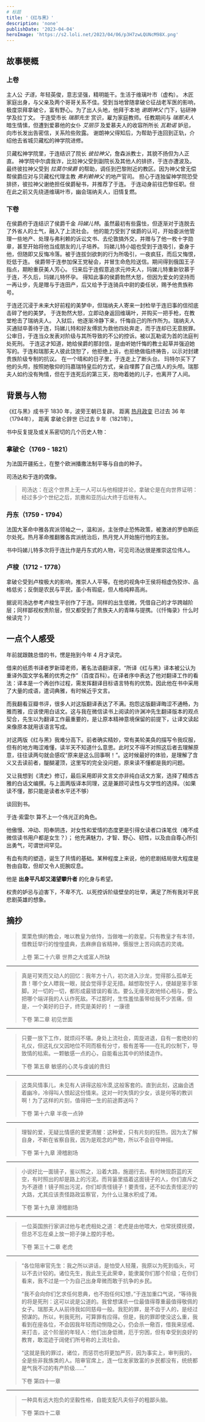 ```yaml
---
# 标题
title: '《红与黑》'
description: 'none'
publishDate: '2023-04-04'
heroImage: 'https://s2.loli.net/2023/04/06/p3H7zwLQUNcM98X.png'
---
```


## 故事梗概

### 上卷

主人公 *于连*，年轻英俊，意志坚强，精明能干。生活于维璃叶市（虚构）。
木匠家庭出身，与父亲及两个哥哥关系不佳。受到当地曾随拿破仑征战老军医的影响，极度崇拜拿破仑，富有野心。为了出人头地，他拜于本地 *谢朗神父* 门下，钻研神学及拉丁文。
于连受市长 *瑞那先生* 赏识，雇为家庭教师。任教期间与 *瑞那夫人* 暗生情愫，但遭到爱慕他的女仆 *艾丽莎* 及爱慕夫人的收容所所长 *瓦勒诺* 妒忌，向市长发出告密信，关系险些败露。
谢朗神父得知后，为帮助于连回到正轨，介绍他去省城贝藏松的神学院进修。

贝藏松神学院里，于连结识了院长 *彼拉神父*，詹森派教士，其貌不扬但为人正直。
神学院中尔虞我诈，比拉神父受到副院长及其他人的排挤，于连亦遭波及。
最终彼拉神父受到 *拉莫尔侯爵* 的帮助，调任到巴黎附近的教区。因为神父曾无偿帮侯爵应对与贝藏松代理主教 *弗利赖神父* 的地产官司。
担心于连独留神学院恐受排挤，彼拉神父谢绝担任侯爵秘书，并推荐了于连。
于连动身前往巴黎任职。但在此之前又先绕道维璃叶市，幽会瑞纳夫人，旧情复燃。

### 下卷

在侯爵府于连结识了侯爵千金 *玛娣儿特*。虽然最初有些露怯，但逐渐对于连脱去了外省人的土气，融入了上流社会。
他的能力受到了侯爵的认可，开始委派他管理一些地产、处理与弗利赖的诉讼文书、去伦敦搞外交，并赠与了他一枚十字勋章，甚至开始将他当成朋友的儿子培养。
玛娣儿特小姐也受到于连吸引，委身于他，但随即又反悔冷落。被于连拔剑欲刺的行为所吸引，一夜疯狂，而后又悔恨，贬低于连。
侯爵带于连参加保王党秘会，并冒生命危险送信。期间得到俄国王子指点，期盼重获美人芳心。
归来后于连假意追求元帅夫人，玛娣儿特重新钦慕于于连，不久后，玛娣儿特怀孕。
得知此事的侯爵勃然大怒，但因为爱女的坚持而一再让步，先是赠与于连田产，后又给予于连骑兵中尉的委任状，赐予他贵族称号。

于连还沉浸于未来大好前程的美梦中，但瑞纳夫人寄来一封检举于连旧事的信彻底击碎了他的美梦。
于连勃然大怒，立即动身返回维璃叶，并购买一把手枪，在教堂枪击了瑞纳夫人。
入狱后，他逐渐冷静下来，忏悔自己的所作所为。瑞纳夫人买通狱卒善待于连，玛娣儿特和好友傅凯为救他四处奔走，而于连却已无意脱罪。
公审日，于连当众发表对阶级与其所导致的不公的控诉。被以瓦勒诺为首的法庭判处死刑。
于连这才知道，她给侯爵的那封信，是由听她忏悔的教士起草并强迫她写的。于连和瑞那夫人彼此饶恕了，他拒绝上诉，也拒绝做临终祷告，以示对封建贵族阶级专制的抗议。
在一个晴和的日子里，于连走上了断头台。
玛特尔买下了他的头颅，按照她敬仰的玛嘉瑞特皇后的方式，亲自埋葬了自己情人的头颅。瑞那夫人如约没有殉情，但在于连死后的第三天，抱吻着她的儿子，也离开了人间。

## 背景与人物

《红与黑》成书于 1830 年，波旁王朝已复辟。
距离 [热月政变](https://baike.baidu.com/item/%E7%83%AD%E6%9C%88%E6%94%BF%E5%8F%98?fromModule=lemma_inlink) 已过去 36 年（1794年），
距离 拿破仑辞世 已过去 9 年（1821年）。

书中反复提及或关系密切的几个历史人物：

### 拿破仑（1769 - 1821）

  为法国开疆拓土，在整个欧洲播撒法制平等与自由的种子。

  司汤达和于连的偶像。

  > 司汤达：在这个世界上无一人可以与他相提并论，拿破仑是在向世界证明：经过多少个世纪之后，凯撒和亚历山大终于后继有人。

### 丹东（1759 - 1794）

  法国大革命中雅各宾派领袖之一，温和派，主张停止恐怖政策，被激进的罗伯斯庇尔处死。热月革命推翻雅各宾派统治后，热月党人开始施行他的主张。

  书中玛娣儿特多次将于连比作是丹东式的人物，可见司汤达很是推崇这位伟人。

### 卢梭（1712 - 1778）

  拿破仑受到卢梭极大的影响，推崇人人平等。在他的视角中王侯将相虚伪狡诈、品格低劣；反倒是农民与平民，虽小有瑕疵，但人格纯粹高尚。

  据说司汤达参考卢梭生平创作了于连。同样的出生低微，凭借自己的才华跨越阶层；同样鄙视权贵阶层，但又都受到了贵族夫人的青睐与提携。（《忏悔录》什么时候读完？）

## 一点个人感受

<!-- 书中登场人物众多，但令我比较有好感的大都是平民阶层。

好友傅凯。于连无视他共事的邀请，却时刻帮助于连实现他的野心，在其入狱后甚至愿意散尽家财来救人；
谢朗神父和彼拉神父。为人正直。看似迷信古板，实则时时刻刻关心于连，即便他犯错也悉心教诲；
咖啡馆的阿梦妲以及旅店老板娘，都对初到省城的主角释放了善意。（虽然可能是因为他真的太帅了……） -->

年前就跟魏总借的书，愣是拖到今年 4 月才读完。

借来的纸质书译者罗新璋老师，著名法语翻译家，“所译《红与黑》译本被公认为重译外国文学名著的优秀之作”（百度百科）。在译者序中表达了他对翻译工作的看法：译本是一个再创作过程，需发挥翻译目标语言特有的优势。因此他在书中采用了大量的成语，遣词典雅，有时候近乎文言。

而我翻看豆瓣书评，很多人对这版翻译表达了不满。抱怨这版翻译晦涩不通畅，为雅而雅，应该使用白话文。这与我在微信读书上阅读的许渊冲先生翻译版本的观点契合，先生以为翻译工作最重要的，是让原本精神意境保留的前提下，让译文读起来像原本就用该语言写成。

对这两版《红与黑》我难分高下。前者确实精妙，常有美轮美奂的描写令我叹服，但有的地方晦涩难懂，读半天不知道什么意思。此时又不得不对照这后者去理解原意，往往读两句就会感叹“原来是这么回事啊！”。这时候最好的体验，是理解了含义又去读前者，醍醐灌顶，这里写的完全没问题，原来读不懂都是我的问题。

又让我想到《清史》修订，最后采用即非文言文亦非纯白话文方案，选择了精炼古雅的白话文编撰。与上面两版译本同理，这是兼顾可读性与文学性的选择。（如果读不懂，那只能是读者水平还不够）

谈回到书。

于连·索雷尔 算不上一个伟光正的角色。

他傲慢、冲动、阳奉阴违，对女性和爱情的态度更是引得女读者口诛笔伐（难不成微信读书用户都是女生？）；
他充满魅力，才智、野心、韧性，以及由自尊心所引出勇气，可谓世间罕见。

有血有肉的塑造，诞生了共情的基础。某种程度上来说，他的悲剧结局很大程度是咎由自取，但却又令人扼腕叹息。

他是 **出身平凡却又渴望攀升者** 的化身与希望。

权贵的妒忌与迫害下，不卑不亢、以死控诉阶级壁垒的壮举，满足了所有我对平民悲剧英雄的想象。

## 摘抄

> 栗栗危惧的教会，唯以教皇为依恃，当做唯一的救星。只有教皇才有本领，借教廷举行的惶惶盛典，去麻痹自省精神，慑服世上苦闷病态的灵魂。
>
> 上卷 第二十六章 世界之大或富人所缺

---

> 真是可笑而又动人的回忆：我年方十八，初次进入沙龙，觉得那么孤单无靠！哪个女人瞟我一眼，就会觉得手足无措。越想取悦于人，便越是笨手笨脚。对一切的一切，都形成最错误的看法。要么无缘无故地倾心相与，要么把哪个端详我的人认作死敌。不过那时，生性羞怯虽带给我不少苦痛，但是，一个美好的日子，终究是美好的！
一康德
>
> 下卷 第二章 初见世面

---

> 只要一放下工作，就烦闷不堪。身处上流社会，周旋进退，自有一套绝妙的礼仪，但这礼仪又因地位不同而极有分寸，极有差等——在礼的仪制下，导致情的枯索。一颗敏感一点的心，自能看出其中的矫揉造作。
>
> 下卷 第五章 敏感的心灵与虔诚的贵妇

---

> 这类风情事儿，未见有人讲得这般冷漠,这般客套的。直到此刻，这幽会透着幽冷，冷得叫人恨起这份情来。这对一时失慎的少女，该是何等的教训啊！为了这样的片刻，值得把一生的前途葬送吗？
>
> 下卷 第十六章 半夜一点钟

---

> 理智的爱，无疑比情感的爱更清醒：这种爱，只有片刻的狂热，因为太了解自身，不断在省察自我，因为是观念的产物，所以不会目夺神摇。
>
> 下卷 第十九章 滑稽剧场

---

> 小说好比一面镜子，鉴以照之，沿着大路，施逦行去。有时映现蔚蓝的天空，有时照出的却是路上的污泥。而背篓里插着这面镜子的人，你们直斥之为不道德！镜子照出污泥，你们却责怪镜子！要责怪，还不如去责怪泥泞的大路，尤其应该责怪路政监察官，为什么让潴水积成了滩。
>
> 下卷 第十九章 滑稽剧场

---

> 一位英国旅行家讲过他与老虎相处之道：老虎是由他喂大，也常抚摸抚摸，但总不忘在桌上放一把子弹上膛的手枪。
>
> 下卷 第三十二章 老虎

---

> “各位陪审官先生：我之所以讲话，是怕受人轻蔑，我原以为死到临头，可以不去计较的。诸位先生，我此生无此荣幸，能隶属你们那个阶级；在你们看来，我不过是一个为自己出身卑微而敢于抗争的乡民。
>
> “我不会向你们乞求任何恩典，也不抱任何幻想，”于连加重口气说，“等待我的将是死刑：这可以说是公道的。我曾想谋杀一位最值得尊重最值得敬佩的女子。瑞那夫人从前待我如同慈母一般。我犯的罪，是不齿于人的，是经过预谋的。所以，判我死刑，可算罪有应得。但是，我的罪即使没这么重，我看到在座各位，不会因我年轻而动恻隐之心，仍会杀一儆百，借我来惩戒、来打击，这个阶层的年轻人：他们出身低微，厄于穷困，但有幸受到良好的教育，敢混迹于阔佬们所号称的上流社会。
>
> “这就是我的罪过，诸位，而惩罚也将更加严厉，因为事实上，审判我的，全是些非我族类的人。陪审官席上，连一位发家致富的乡民都没有，统统都是气我不过的有产阶级……”
>
> 下卷 第四十一章

---

> 一种具有远大抱负的坚毅性格，自能支配凡夫俗子的粗鄙头脑。
>
> 下卷 第四十二章
